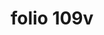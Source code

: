 ---
layout: edition
title: folio 109v
manuscript: Padua, Biblioteca del Seminario Vescovile, MS 32
sigla: P
iip: p109v.tif
milestone: 218
---